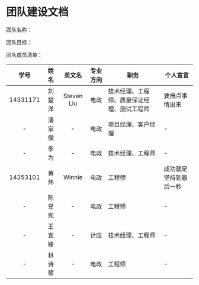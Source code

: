 # 团队建设文档

团队名称： 

团队目标： 

团队成员清单：

| 学号 | 姓名 | 英文名 | 专业方向 | 职务 | 个人宣言 |
|:-:|:-:|:-:|:-:|---|---|
|14331171|刘楚洋|Steven Liu|电政|技术经理、工程师、质量保证经理、测试工程师|要搞点事情出来|
|-|潘家俊|-|电政|项目经理、客户经理|-|
|-|李为|-|电政|技术经理、工程师|-|
|14353101|黄炜|Winnie|电政|工程师|成功就是坚持到最后一秒|
|-|陈昱宪|-|电政|工程师|-|
|-|王宜锋|-|计应|技术经理、工程师|-|
|-|林诗鹭|-|电政|工程师|-|
